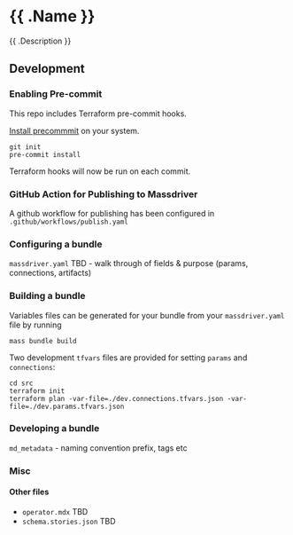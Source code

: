 # {{ .Name }}

{{ .Description }}

## Development

### Enabling Pre-commit

This repo includes Terraform pre-commit hooks.

[Install precommmit](https://pre-commit.com/index.html#installation) on your system.

```shell
git init
pre-commit install
```

Terraform hooks will now be run on each commit.

### GitHub Action for Publishing to Massdriver

A github workflow for publishing has been configured in `.github/workflows/publish.yaml`

### Configuring a bundle

`massdriver.yaml` TBD - walk through of fields & purpose (params, connections, artifacts)

### Building a bundle

Variables files can be generated for your bundle from your `massdriver.yaml` file by running

```shell
mass bundle build
```

Two development `tfvars` files are provided for setting `params` and `connections`:

```shell
cd src
terraform init
terraform plan -var-file=./dev.connections.tfvars.json -var-file=./dev.params.tfvars.json
```

### Developing a bundle

`md_metadata` - naming convention prefix, tags etc

### Misc

#### Other files
* `operator.mdx` TBD
* `schema.stories.json` TBD
